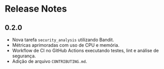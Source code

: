 # Release Notes

## 0.2.0
- Nova tarefa `security_analysis` utilizando Bandit.
- Métricas aprimoradas com uso de CPU e memória.
- Workflow de CI no GitHub Actions executando testes, lint e análise de segurança.
- Adição de arquivo `CONTRIBUTING.md`.
